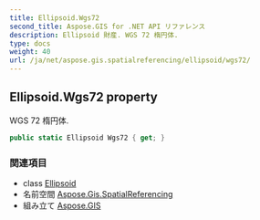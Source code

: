 ```yaml
---
title: Ellipsoid.Wgs72
second_title: Aspose.GIS for .NET API リファレンス
description: Ellipsoid 財産. WGS 72 楕円体.
type: docs
weight: 40
url: /ja/net/aspose.gis.spatialreferencing/ellipsoid/wgs72/
---
```

## Ellipsoid.Wgs72 property

WGS 72 楕円体.

```csharp
public static Ellipsoid Wgs72 { get; }
```

### 関連項目

* class [Ellipsoid](../)
* 名前空間 [Aspose.Gis.SpatialReferencing](../../ellipsoid/)
* 組み立て [Aspose.GIS](../../../)


